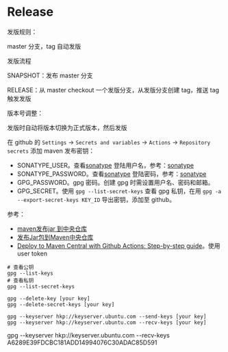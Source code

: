 # Release

发版规则：

master 分支，tag 自动发版



发版流程

SNAPSHOT：发布 master 分支

RELEASE：从 master checkout 一个发版分支，从发版分支创建 tag，推送 tag 触发发版



版本号调整：

发版时自动将版本切换为正式版本，然后发版



在 github 的 `Settings` -> `Secrets and variables` -> `Actions` -> `Repository secrets` 添加 maven 发布密钥：

* SONATYPE_USER。查看[sonatype](https://s01.oss.sonatype.org/#welcome) 登陆用户名，参考：[sonatype](https://issues.sonatype.org/secure/Signup!default.jspa)
* SONATYPE_PASSWORD。查看[sonatype](https://s01.oss.sonatype.org/#welcome) 登陆密码，参考：[sonatype](https://issues.sonatype.org/secure/Signup!default.jspa)
* GPG_PASSWORD。gpg 密码。创建 gpg 时需设置用户名、密码和邮箱。
* GPG_SECRET。使用 `gpg --list-secret-keys` 查看 gpg 私钥，在用 `gpg -a --export-secret-keys KEY_ID` 导出密钥，添加至 github。

参考：

* [maven发布jar 到中央仓库](https://juejin.cn/post/7089402732649381896)
* [发布Jar包到Maven中央仓库](https://github.com/xuxueli/xuxueli.github.io/blob/master/blog/notebook/9-%E5%85%B6%E4%BB%96/%E5%8F%91%E5%B8%83Jar%E5%8C%85%E5%88%B0Maven%E4%B8%AD%E5%A4%AE%E4%BB%93%E5%BA%93.md)
* [Deploy to Maven Central with Github Actions: Step-by-step guide](https://www.bitshifted.co/blog/deploy-maven-central-github-actions-step-by-step-guide/)。使用 user token

```shell
# 查看公钥
gpg --list-keys
# 查看私钥
gpg --list-secret-keys

gpg --delete-key [your key]
gpg --delete-secret-keys [your key]

gpg --keyserver hkp://keyserver.ubuntu.com --send-keys [your key]
gpg --keyserver hkp://keyserver.ubuntu.com --recv-keys [your key]
```





gpg --keyserver hkp://keyserver.ubuntu.com --recv-keys A6289E39FDCBC181ADD14994076C30ADAC85D591